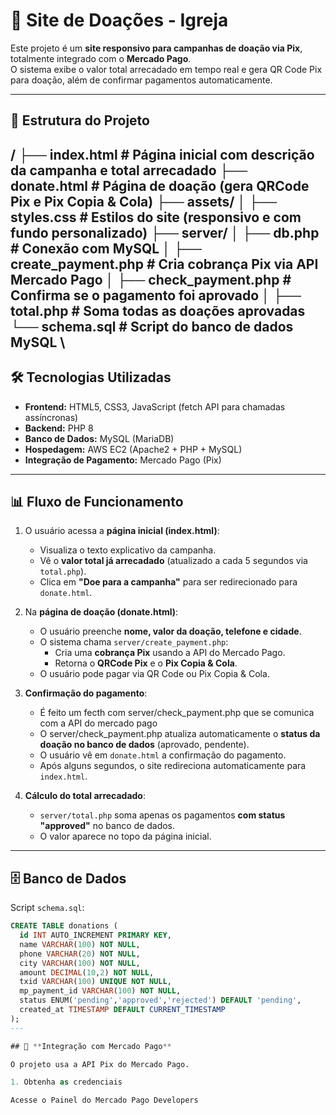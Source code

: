 # 💒 Site de Doações - Igreja

Este projeto é um **site responsivo para campanhas de doação via Pix**, totalmente integrado com o **Mercado Pago**.  
O sistema exibe o valor total arrecadado em tempo real e gera QR Code Pix para doação, além de confirmar pagamentos automaticamente.

---

## 📂 Estrutura do Projeto

/
├── index.html # Página inicial com descrição da campanha e total arrecadado
├── donate.html # Página de doação (gera QRCode Pix e Pix Copia & Cola)
├── assets/
│ ├── styles.css # Estilos do site (responsivo e com fundo personalizado)
├── server/
│ ├── db.php # Conexão com MySQL
│ ├── create_payment.php # Cria cobrança Pix via API Mercado Pago
│ ├── check_payment.php # Confirma se o pagamento foi aprovado
│ ├── total.php # Soma todas as doações aprovadas
└── schema.sql # Script do banco de dados MySQL
\
---

## 🛠️ Tecnologias Utilizadas

- **Frontend:** HTML5, CSS3, JavaScript (fetch API para chamadas assíncronas)
- **Backend:** PHP 8
- **Banco de Dados:** MySQL (MariaDB)
- **Hospedagem:** AWS EC2 (Apache2 + PHP + MySQL)
- **Integração de Pagamento:** Mercado Pago (Pix)

---

## 📊 Fluxo de Funcionamento

1. O usuário acessa a **página inicial (index.html)**:
   - Visualiza o texto explicativo da campanha.
   - Vê o **valor total já arrecadado** (atualizado a cada 5 segundos via `total.php`).
   - Clica em **"Doe para a campanha"** para ser redirecionado para `donate.html`.

2. Na **página de doação (donate.html)**:
   - O usuário preenche **nome, valor da doação, telefone e cidade**.
   - O sistema chama `server/create_payment.php`:
     - Cria uma **cobrança Pix** usando a API do Mercado Pago.
     - Retorna o **QRCode Pix** e o **Pix Copia & Cola**.
   - O usuário pode pagar via QR Code ou Pix Copia & Cola.

3. **Confirmação do pagamento**:
   - É feito um fecth com server/check_payment.php que se comunica com a API do mercado pago
   - O server/check_payment.php atualiza automaticamente o **status da doação no banco de dados** (aprovado, pendente).
   - O usuário vê em `donate.html` a confirmação do pagamento.
   - Após alguns segundos, o site redireciona automaticamente para `index.html`.

4. **Cálculo do total arrecadado**:
   - `server/total.php` soma apenas os pagamentos **com status "approved"** no banco de dados.
   - O valor aparece no topo da página inicial.

---

## 🗄️ Banco de Dados

Script `schema.sql`:

```sql
CREATE TABLE donations (
  id INT AUTO_INCREMENT PRIMARY KEY,
  name VARCHAR(100) NOT NULL,
  phone VARCHAR(20) NOT NULL,
  city VARCHAR(100) NOT NULL,
  amount DECIMAL(10,2) NOT NULL,
  txid VARCHAR(100) UNIQUE NOT NULL,
  mp_payment_id VARCHAR(100) NOT NULL,
  status ENUM('pending','approved','rejected') DEFAULT 'pending',
  created_at TIMESTAMP DEFAULT CURRENT_TIMESTAMP
);
---

## 🔑 **Integração com Mercado Pago**

O projeto usa a API Pix do Mercado Pago.

1. Obtenha as credenciais

Acesse o Painel do Mercado Pago Developers
